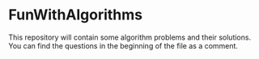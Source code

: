 # FunWithAlgorithms
This repository will contain some algorithm problems and their solutions. You can find the questions in the beginning of the file as a comment.



